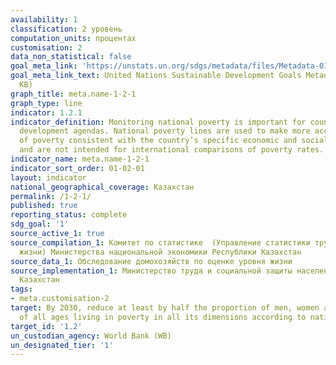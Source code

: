 ```yaml
---
availability: 1
classification: 2 уровень
computation_units: процентах
customisation: 2
data_non_statistical: false
goal_meta_link: 'https://unstats.un.org/sdgs/metadata/files/Metadata-01-02-01.pdf '
goal_meta_link_text: United Nations Sustainable Development Goals Metadata (PDF 98.2
  KB)
graph_title: meta.name-1-2-1
graph_type: line
indicator: 1.2.1
indicator_definition: Monitoring national poverty is important for country-specific
  development agendas. National poverty lines are used to make more accurate estimates
  of poverty consistent with the country’s specific economic and social circumstances,
  and are not intended for international comparisons of poverty rates.
indicator_name: meta.name-1-2-1
indicator_sort_order: 01-02-01
layout: indicator
national_geographical_coverage: Казахстан
permalink: /1-2-1/
published: true
reporting_status: complete
sdg_goal: '1'
source_active_1: true
source_compilation_1: Комитет по статистике  (Управление статистики труда и уровни
  жизни) Министерства национальной экономики Республики Казахстан
source_data_1: Обследование домохозяйств по оценке уровня жизни
source_implementation_1: Министерство труда и социальной защиты населения Республики
  Казахстан
tags:
- meta.customisation-2
target: By 2030, reduce at least by half the proportion of men, women and children
  of all ages living in poverty in all its dimensions according to national definitions.
target_id: '1.2'
un_custodian_agency: World Bank (WB)
un_designated_tier: '1'
---
```

